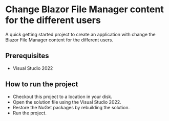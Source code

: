 # Change Blazor File Manager content for the different users

A quick getting started project to create an application with change the Blazor File Manager content for the different users.

## Prerequisites

* Visual Studio 2022

## How to run the project

* Checkout this project to a location in your disk.
* Open the solution file using the Visual Studio 2022.
* Restore the NuGet packages by rebuilding the solution.
* Run the project.